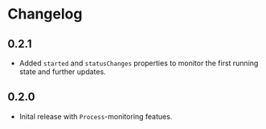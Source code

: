 # Changelog

## 0.2.1

- Added `started` and `statusChanges` properties to monitor the first running state and further updates.

## 0.2.0

- Inital release with `Process`-monitoring featues.
